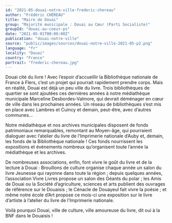 ```yaml
---
id: "2021-05-douai-notre-ville-frederic-chereau"
author: "Frédéric CHÉREAU"
title: "Maire de Douai"
group: "Majorité municipale : Douai au Cœur (Parti Socialiste)"
groupId: "douai-au-coeur-ps"
date: "2021-05-01T00:00:00Z"
publication: "douai-notre-ville"
source: "public/images/sources/douai-notre-ville-2021-05-p2.png"
language: "fr"
locality: "Douai"
country: "France"
portrait: "frederic-chereau.jpg"
---
```


Douai cité du livre ! Avec l’espoir d’accueillir la Bibliothèque nationale de France à Flers, c’est un projet qui pourrait rapidement prendre corps. Mais en réalité, Douai est déjà un peu ville du livre. Trois bibliothèques de quartier se sont ajoutées ces dernières années à notre médiathèque municipale Marceline Desbordes-Valmore, qui devrait déménager en cœur de ville dans les prochaines années. Un réseau de bibliothèques s’est mis en place avec Lambres et Cuincy et demain, peut-être, avec d’autres communes…

Notre médiathèque et nos archives municipales disposent de fonds patrimoniaux remarquables, remontant au Moyen-âge, qui pourraient dialoguer avec l’atelier du livre de l’Imprimerie nationale d’Auby et, demain, les fonds de la Bibliothèque nationale ! Ces fonds nourrissent les expositions et événements nombreux qu’organisent toute l’année la médiathèque et les archives.

De nombreuses associations, enfin, font vivre le goût du livre et de la lecture à Douai : Brouillons de culture organise chaque année un salon du livre Jeunesse qui rayonne dans toute la région ; depuis quelques années, l’association Vivre Livres propose un salon des Géants du polar ; les Amis de Douai ou la Société d’agriculture, sciences et arts publient des ouvrages de référence sur le Douaisis ; le Cénacle de Douayeul fait vivre la poésie ; et même notre école d’Art propose ce mois-ci une exposition sur le livre d’artiste à l’atelier du livre de l’Imprimerie nationale.

Voilà pourquoi Douai, ville de culture, ville amoureuse du livre, dit oui à la BNF dans le Douaisis !
